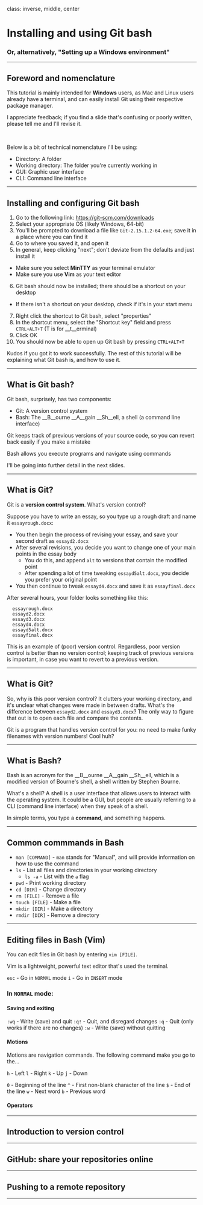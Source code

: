 class: inverse, middle, center

# Installing and using Git bash
### Or, alternatively, "Setting up a Windows environment"

---

## Foreword and nomenclature

This tutorial is mainly intended for __Windows__ users, as Mac and Linux users already have a terminal, and can easily install Git using their respective package manager.

I appreciate feedback; if you find a slide that's confusing or poorly written, please tell me and I'll revise it.

<br />

Below is a bit of technical nomenclature I'll be using:
* Directory: A folder
* Working directory: The folder you're currently working in
* GUI: Graphic user interface 
* CLI: Command line interface

---

## Installing and configuring Git bash

1. Go to the following link: https://git-scm.com/downloads
2. Select your appropriate OS (likely Windows, 64-bit)
3. You'll be prompted to download a file like `Git-2.15.1.2-64.exe`; save it in a place where you can find it
4. Go to where you saved it, and open it
5. In general, keep clicking "next"; don't deviate from the defaults and just install it
  * Make sure you select __MinTTY__ as your terminal emulator
  * Make sure you use __Vim__ as your text editor
6. Git bash should now be installed; there should be a shortcut on your desktop
  * If there isn't a shortcut on your desktop, check if it's in your start menu
7. Right click the shortcut to Git bash, select "properties"
8. In the shortcut menu, select the "Shortcut key" field and press `CTRL+ALT+T` (T is for __t__erminal)
9. Click OK
10. You should now be able to open up Git bash by pressing `CTRL+ALT+T`

Kudos if you got it to work successfully. The rest of this tutorial will be explaining what Git bash is, and how to use it.

---

## What is Git bash?

Git bash, surprisely, has two components:
* Git: A version control system
* Bash: The __B__ourne __A__gain __Sh__ell, a shell (a command line interface)

Git keeps track of previous versions of your source code, so you can revert back easily if you make a mistake

Bash allows you execute programs and navigate using commands

I'll be going into further detail in the next slides.

---

## What is Git?

Git is a __version control system__. What's version control?

Suppose you have to write an essay, so you type up a rough draft and name it `essayrough.docx`:
* You then begin the process of revising your essay, and save your second draft as `essayd2.docx`
* After several revisions, you decide you want to change one of your main points in the essay body
  * You do this, and append `alt` to versions that contain the modified point
  * After spending a lot of time tweaking `essayd5alt.docx`, you decide you prefer your original point
* You then continue to tweak `essayd4.docx` and save it as `essayfinal.docx`

After several hours, your folder looks something like this:

```terminal
  essayrough.docx
  essayd2.docx
  essayd3.docx
  essayd4.docx
  essayd5alt.docx
  essayfinal.docx
```

This is an example of (poor) version control. Regardless, poor version control is better than no version control; keeping track of previous versions is important, in case you want to revert to a previous version.

---

## What is Git?

So, why is this poor version control? It clutters your working directory, and it's unclear what changes were made in between drafts. What's the difference between `essayd2.docx` and `essayd3.docx`? The only way to figure that out is to open each file and compare the contents.

Git is a program that handles version control for you: no need to make funky filenames with version numbers! Cool huh?

---

## What is Bash?

Bash is an acronym for the __B__ourne __A__gain __Sh__ell, which is a modified version of Bourne's shell, a shell written by Stephen Bourne.

What's a shell? A shell is a user interface that allows users to interact with the operating system. It could be a GUI, but people are usually referring to a CLI (command line interface) when they speak of a shell.

In simple terms, you type a __command__, and something happens.

---

## Common commmands in Bash



* `man [COMMAND]` - `man` stands for "Manual", and will provide information on how to use the command
* `ls` - List all files and directories in your working directory
  * `ls -a` - List with the `a` flag
* `pwd` - Print working directory
* `cd [DIR]` - Change directory
* `rm [FILE]` - Remove a file
* `touch [FILE]` - Make a file
* `mkdir [DIR]` - Make a directory
* `rmdir [DIR]` - Remove a directory


---

## Editing files in Bash (Vim)

You can edit files in Git bash by entering `vim [FILE]`. 

Vim is a lightweight, powerful text editor that's used the terminal. 

`esc` - Go in `NORMAL` mode
`i` - Go in `INSERT` mode

### In `NORMAL` mode:

#### Saving and exiting

`:wq` - Write (save) and quit
`:q!` - Quit, and disregard changes
`:q` - Quit (only works if there are no changes)
`:w` - Write (save) without quitting

#### Motions

Motions are navigation commands. The following command make you go to the...

`h` - Left
`l` - Right
`k` - Up
`j` - Down

`0` - Beginning of the line
`^` - First non-blank character of the line
`$` - End of the line
`w` - Next word
`b` - Previous word

#### Operators




---

## Introduction to version control

---

## GitHub: share your repositories online



---

## Pushing to a remote repository

---

